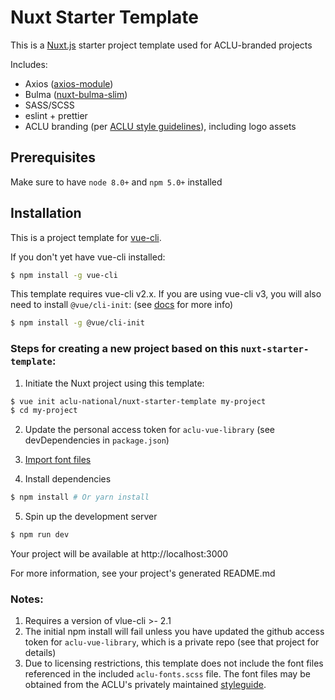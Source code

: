 # Nuxt Starter Template

This is a [Nuxt.js](https://github.com/nuxt/nuxt.js) starter project template used for ACLU-branded projects

Includes:

- Axios ([axios-module](https://github.com/nuxt-community/axios-module))
- Bulma ([nuxt-bulma-slim](https://github.com/mustardamus/nuxt-bulma-slim))
- SASS/SCSS
- eslint + prettier
- ACLU branding (per [ACLU style guidelines](https://aclu-national.github.io/style/)), including logo assets

## Prerequisites

Make sure to have `node 8.0+` and `npm 5.0+` installed

## Installation

This is a project template for [vue-cli](https://github.com/vuejs/vue-cli).

If you don't yet have vue-cli installed:

```bash
$ npm install -g vue-cli
```

This template requires vue-cli v2.x. If you are using vue-cli v3, you will also need to install `@vue/cli-init`: (see [docs](https://cli.vuejs.org/guide/creating-a-project.html#pulling-2-x-templates-legacy) for more info)

```bash
$ npm install -g @vue/cli-init
```

### Steps for creating a new project based on this `nuxt-starter-template`:

1. Initiate the Nuxt project using this template:

``` bash
$ vue init aclu-national/nuxt-starter-template my-project
$ cd my-project
```

2. Update the personal access token for `aclu-vue-library` (see devDependencies in `package.json`)

3. [Import font files](https://github.com/aclu-national/style/tree/master/_reference/fonts/download)

4. Install dependencies

``` bash
$ npm install # Or yarn install
```

5. Spin up the development server

``` bash
$ npm run dev
```

Your project will be available at http://localhost:3000

For more information, see your project's generated README.md

### Notes:

1. Requires a version of vlue-cli >- 2.1
2. The initial npm install will fail unless you have updated the github access token for `aclu-vue-library`, which is a private repo (see that project for details)
3. Due to licensing restrictions, this template does not include the font files referenced in the included `aclu-fonts.scss` file.  The font files may be obtained from the ACLU's privately maintained [styleguide](https://github.com/aclu-national/style).
